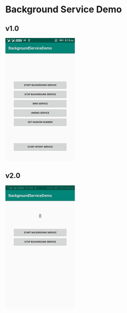 # Background Service Demo

## v1.0

![v1](images/Screenshot1.jpeg)

## v2.0

![v2](images/Screenshot2.jpeg)
